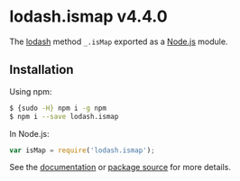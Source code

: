 # lodash.ismap v4.4.0

The [lodash](https://lodash.com/) method `_.isMap` exported as a [Node.js](https://nodejs.org/) module.

## Installation

Using npm:
```bash
$ {sudo -H} npm i -g npm
$ npm i --save lodash.ismap
```

In Node.js:
```js
var isMap = require('lodash.ismap');
```

See the [documentation](https://lodash.com/docs#isMap) or [package source](https://github.com/lodash/lodash/blob/4.4.0-npm-packages/lodash.ismap) for more details.
